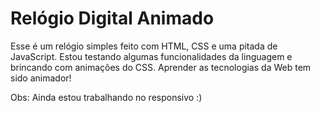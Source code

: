 # Relógio Digital Animado
Esse é um relógio simples feito com HTML, CSS e uma pitada de JavaScript. Estou testando algumas funcionalidades da linguagem e brincando com animações do CSS. Aprender as tecnologias da Web tem sido animador!

Obs: Ainda estou trabalhando no responsivo :)
